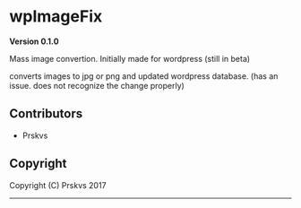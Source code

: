 # wpImageFix

**Version 0.1.0**

Mass image convertion. Initially made for wordpress (still in beta)

converts images to jpg or png and updated wordpress database.
(has an issue. does not recognize the change properly)

## Contributors

- Prskvs

## Copyright

Copyright (C) Prskvs 2017
<hr>
